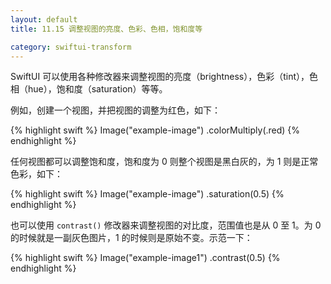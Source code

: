 ```yaml
---
layout: default
title: 11.15 调整视图的亮度、色彩、色相，饱和度等

category: swiftui-transform
---
```


SwiftUI 可以使用各种修改器来调整视图的亮度（brightness），色彩（tint），色相（hue），饱和度（saturation）等等。

例如，创建一个视图，并把视图的调整为红色，如下：

{% highlight swift %}
Image("example-image")
    .colorMultiply(.red)
{% endhighlight %}

任何视图都可以调整饱和度，饱和度为 0 则整个视图是黑白灰的，为 1 则是正常色彩，如下：

{% highlight swift %}
Image("example-image")
    .saturation(0.5)
{% endhighlight %}

也可以使用 `contrast()` 修改器来调整视图的对比度，范围值也是从 0 至 1。为 0 的时候就是一副灰色图片，1 的时候则是原始不变。示范一下：

{% highlight swift %}
Image("example-image1")
    .contrast(0.5)
{% endhighlight %}
